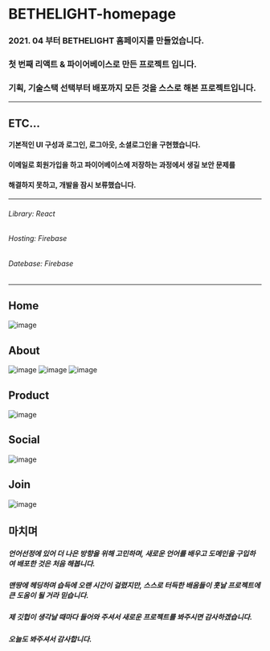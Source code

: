 # BETHELIGHT-homepage


### 2021. 04 부터 BETHELIGHT 홈페이지를 만들었습니다.
### 첫 번째 리액트 & 파이어베이스로 만든 프로젝트 입니다.     
### 기획, 기술스택 선택부터 배포까지 모든 것을 스스로 해본 프로젝트입니다.
___
   
ETC...
-------------
      
#### 기본적인 UI 구성과 로그인, 로그아웃, 소셜로그인을 구현했습니다. 
#### 이메일로 회원가입을 하고 파이어베이스에 저장하는 과정에서 생길 보안 문제를    
#### 해결하지 못하고, 개발을 잠시 보류했습니다.

___
   
      
         





   
      
         



###### Library: React
###### Hosting: Firebase
###### Datebase: Firebase


___
Home
-------------

![image](https://user-images.githubusercontent.com/67785225/117905858-d470ac00-b30e-11eb-9cfc-cb882c87d6aa.png)


   
About
-------------
![image](https://user-images.githubusercontent.com/67785225/117905998-10a40c80-b30f-11eb-9cec-03e9e77ec803.png)
![image](https://user-images.githubusercontent.com/67785225/117906044-21ed1900-b30f-11eb-9dd8-b0455c74c5cf.png)
![image](https://user-images.githubusercontent.com/67785225/117906060-2a455400-b30f-11eb-9f3c-43d0bb5d4dd3.png)
   
      
Product
-------------
![image](https://user-images.githubusercontent.com/67785225/117906100-3cbf8d80-b30f-11eb-9536-1200a805fc48.png)
      
Social
-------------
![image](https://user-images.githubusercontent.com/67785225/117906120-477a2280-b30f-11eb-9265-c53b685910fb.png)

Join
-------------
![image](https://user-images.githubusercontent.com/67785225/117906303-9b850700-b30f-11eb-841e-b5fcd572adcf.png)




마치며
-------------
##### 언어선정에 있어 더 나은 방향을 위해 고민하며, 새로운 언어를 배우고 도메인을 구입하여 배포한 것은 처음 해봅니다.
##### 맨땅에 헤딩하며 습득에 오랜 시간이 걸렸지만, 스스로 터득한 배움들이 훗날 프로젝트에 큰 도움이 될 거라 믿습니다.
##### 제 깃헙이 생각날 때마다 들어와 주셔서 새로운 프로젝트를 봐주시면 감사하겠습니다.
##### 오늘도 봐주셔서 감사합니다.

